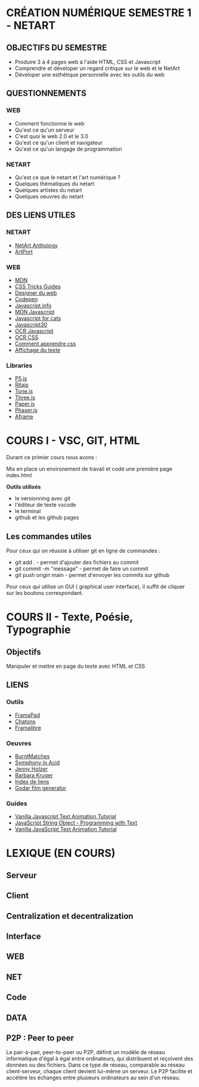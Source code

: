 # CRÉATION NUMÉRIQUE SEMESTRE 1 - NETART
## OBJECTIFS DU SEMESTRE
* Produire 3 à 4 pages web à l'aide HTML, CSS et Javascript
* Comprendre et déveloper un regard critique sur le web et le NetArt
* Déveloper une esthétique personnelle avec les outils du web

## QUESTIONNEMENTS

### WEB
* Comment fonctionne le web
* Qu'est ce qu'un serveur
* C'est quoi le web 2.0 et le 3.0
* Qu'est ce qu'un client et navigateur
* Qu'est ce qu'un langage de programmation
### NETART
* Qu'est ce que le netart et l'art numérique ?
* Quelques thématiques du netart
* Quelques artistes du netart
* Quelques oeuvres du netart

## DES LIENS UTILES

### NETART
* [NetArt Anthology](https://anthology.rhizome.org/)
* [ArtPort](https://whitney.org/artport)

### WEB

* [MDN](https://developer.mozilla.org/fr/)
* [CSS Tricks Guides](https://css-tricks.com/guides/)
* [Designer du web](https://www.youtube.com/c/LeDesignerduWeb/videos)
* [Codepen](https://codepen.io/)
* [Javascript.info](https://javascript.info/)
* [MDN Javascript](https://developer.mozilla.org/fr/docs/Glossary/JavaScript)
* [Javascript for cats](http://jsforcats.com/)
* [Javascript30](https://javascript30.com/)
* [OCR Javascript](https://openclassrooms.com/fr/courses/7697016-creez-des-pages-web-dynamiques-avec-javascript)
* [OCR CSS](https://openclassrooms.com/fr/courses/1603881-apprenez-a-creer-votre-site-web-avec-html5-et-css3)
* [Comment apprendre css](https://la-cascade.io/articles/comment-apprendre-css)
* [Affichage du texte](https://la-cascade.io/articles/controler-affichage-du-texte)

### Libraries
* [P5.js](https://p5js.org/)
* [Ritajs](https://github.com/dhowe/ritajs)
* [Tone.js](https://tonejs.github.io/)
* [Three.js](https://threejs.org/)
* [Paper.js](https://paperjs.org/)
* [Phaser.js](https://phaser.io/)
* [Aframe](https://aframe.io/)

# COURS I - VSC, GIT, HTML

Durant ce primier cours nous avons :

Mis en place un environement de travail et codé une première page index.html

**Outils utilisés**
* le versionning avec git
* l'éditeur de texte vscode
* le terminal
* github et les github pages

## Les commandes utiles

Pour ceux qui on réussie à utiliser git en ligne de commandes :

* git add . - permet d'ajouter des fichiers au commit
* git commit -m "message" - permet de faire un commit
* git push origin main - permet d'envoyer les commits sur github

Pour ceux qui utilise un GUI ( graphical user interface), il suffit de cliquer sur les boutons correspondant.

# COURS II - Texte, Poésie, Typographie

## Objectifs
Manipuler et mettre en page du texte avec HTML et CSS

## LIENS

### Outils
* [FramaPad](https://mypads2.framapad.org/p/netart-uu1igq9bq)
* [Chatons](https://www.chatons.org/)
* [Framalibre](https://framalibre.org/)

### Oeuvres
* [BurntMatches](https://pippinbarr.com/burnt-matches/)
* [Symphony in Acid](https://symphonyinacid.net/)
* [Jenny Holzer](https://projects.jennyholzer.com/)
* [Barbara Kruger](http://www.barbarakruger.com/art.shtml)
* [Index de liens](https://textarthistory.com/artist-links/)
* [Godar film generator](https://rednoise.org/rita/gallery/TheGodardFilmGenerator/)
### Guides
* [Vanilla Javascript Text Animation Tutorial](https://www.youtube.com/watch?v=GUEB9FogoP8)
* [JavaScript String Object - Programming with Text](https://www.youtube.com/watch?v=DcoAjEZYies)
* [Vanilla JavaScript Text Animation Tutorial](https://www.youtube.com/watch?v=XGioNBHrFU4)

# LEXIQUE (EN COURS)
## Serveur
## Client
## Centralization et decentralization
## Interface
## WEB
## NET
## Code
## DATA
## P2P : Peer to peer
Le pair-à-pair, peer-to-peer ou P2P, définit un modèle de réseau informatique d'égal à égal entre ordinateurs, qui distribuent et reçoivent des données ou des fichiers. Dans ce type de réseau, comparable au réseau client-serveur, chaque client devient lui-même un serveur. Le P2P facilite et accélère les échanges entre plusieurs ordinateurs au sein d'un réseau.
